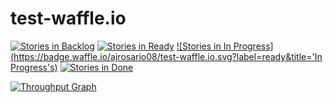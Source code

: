 # test-waffle.io

[![Stories in Backlog](https://badge.waffle.io/ajrosario08/test-waffle.io.svg?label=ready&title=Backlog)](http://waffle.io/ajrosario08/test-waffle.io)
[![Stories in Ready](https://badge.waffle.io/ajrosario08/test-waffle.io.svg?label=ready&title=Ready)](http://waffle.io/ajrosario08/test-waffle.io)
[![Stories in In Progress](https://badge.waffle.io/ajrosario08/test-waffle.io.svg?label=ready&title='In Progress's)](http://waffle.io/ajrosario08/test-waffle.io)
[![Stories in Done](https://badge.waffle.io/ajrosario08/test-waffle.io.svg?label=ready&title=Doney)](http://waffle.io/ajrosario08/test-waffle.io)

[![Throughput Graph](https://graphs.waffle.io/ajrosario08/test-waffle.io/throughput.svg)](https://waffle.io/ajrosario08/test-waffle.io/metrics/throughput)
